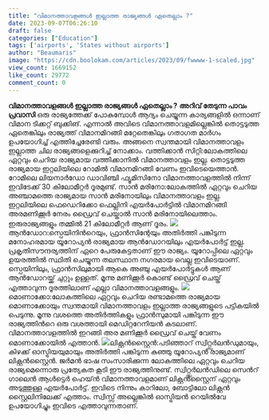 ```yaml
---
title: "വിമാനത്താവളങ്ങൾ ഇല്ലാത്ത രാ‍ജ്യങ്ങൾ ഏതെല്ലാം ?"
date: 2023-09-07T06:26:10
draft: false
categories: ["Education"]
tags: ['airports', 'States without airports']
author: "Beaumaris"
image: "https://cdn.boolokam.com/articles/2023/09/fwwww-1-scaled.jpg"
view_count: 1669152
like_count: 29772
comment_count: 0
---
```


**വിമാനത്താവളങ്ങൾ ഇല്ലാത്ത രാ‍ജ്യങ്ങൾ ഏതെല്ലാം ?** **അറിവ് തേടുന്ന പാവം പ്രവാസി** ഒരു രാജ്യത്തേക്ക് പോകുമ്പോള്‍ ആദ്യം ചെയ്യുന്ന കാര്യങ്ങളില്‍ ഒന്നാണ് വിമാന ടിക്കറ്റ് ബുക്കിങ്. എന്നാല്‍ അവിടെ വിമാനത്താവളമില്ലെങ്കിൽ തൊട്ടടുത്ത ഏതെങ്കിലും രാജ്യത്ത് വിമാനമിറങ്ങി മറ്റേതെങ്കിലും ഗതാഗത മാര്‍ഗം ഉപയോഗിച്ച് എത്തിച്ചേരേണ്ടി വരും. അങ്ങനെ സ്വന്തമായി വിമാനത്താവളം ഇല്ലാത്ത ചില രാജ്യങ്ങളെക്കുറിച്ച് നോക്കാം. വത്തിക്കാന്‍ സിറ്റി:ലോകത്തിലെ ഏറ്റവും ചെറിയ രാജ്യമായ വത്തിക്കാനില്‍ വിമാനത്താവളം‌ ഇല്ല. തൊട്ടടുത്ത രാജ്യമായ ഇറ്റലിയിലെ റോമില്‍ വിമാനമിറങ്ങി വേണം ഇവിടെയെത്താന്‍. റോമിലെ ലിയനാര്‍ഡോ ഡാവിഞ്ചി ഫ്യൂമിസിനോ വിമാനത്താവളത്തിൽ നിന്ന് ഇവിടേക്ക് 30 കിലോമീറ്റര്‍ ദൂരമുണ്ട്. സാന്‍ മരിനോ:ലോകത്തില്‍ ഏറ്റവും ചെറിയ അഞ്ചാമത്തെ രാജ്യമായ സാന്‍ മരിനോയിലും വിമാനത്താവളം ഇല്ല. ഇറ്റലിയിലെ ഫെഡെറിക്കോ ഫെല്ലിനി എയര്‍പോര്‍ട്ടില്‍ വിമാനമിറങ്ങി അരമണിക്കൂര്‍ നേരം ഡ്രൈവ് ചെയ്താല്‍ സാന്‍ മരിനോയിലെത്താം. ഇരുരാജ്യങ്ങളും തമ്മില്‍ 21 കിലോമീറ്റര്‍ ആണ് ദൂരം. ![](https://cdn.boolokam.com/articles/2023/09/dd-1.jpg)ആന്‍ഡോറ:സ്പെയിനിന്‍റെയും, ഫ്രാന്‍സിന്റേയും അതിര്‍ത്തി പങ്കിടുന്ന മനോഹരമായ യൂറോപ്യന്‍ രാജ്യമായ ആന്‍ഡോറയിലും എയര്‍പോര്‍ട്ട് ഇല്ല. പ്രകൃതിസൗന്ദര്യത്തിന് ഏറെ പേരുകേട്ടതാണ് ഈ രാജ്യം. യൂറോപ്പിലെ ഏറ്റവും ഉയരത്തില്‍ സ്ഥിതി ചെയ്യുന്ന തലസ്ഥാന നഗരമായ വെല്ല ഇവിടെയാണ്‌. സ്പെയിനിലും, ഫ്രാന്‍സിലുമായി ആകെ അഞ്ചു എയര്‍പോര്‍ട്ടുകള്‍ ആണ് ആന്‍ഡോറയ്ക്ക് ചുറ്റും ഉള്ളത്. മൂന്നു മണിക്കൂര്‍ കൊണ്ട് ഡ്രൈവ് ചെയ്ത് എത്താവുന്ന ദൂരത്തിലാണ് എല്ലാ വിമാനത്താവളങ്ങളും. ![](https://cdn.boolokam.com/articles/2023/09/dd-3.jpg)മൊണാക്കോ:ലോകത്തിലെ ഏറ്റവും ചെറിയ രണ്ടാമത്തെ രാജ്യമായ മൊണാക്കോയും സ്വന്തമായി വിമാനത്താവളം ഇല്ലാത്ത രാജ്യങ്ങളുടെ പട്ടികയില്‍ പെടുന്നു. മൂന്നു വശത്തെ അതിര്‍ത്തികളും ഫ്രാന്‍സുമായി പങ്കിടുന്ന ഈ രാജ്യത്തിന്‍റെ ഒരു വശത്തായി മെഡിറ്ററേനിയന്‍ കടലാണ്. വിമാനത്താവളത്തില്‍ ഇറങ്ങി അര മണിക്കൂര്‍ ഡ്രൈവ് ചെയ്ത് വേണം മൊണാക്കോയില്‍ എത്താന്‍. ![](https://cdn.boolokam.com/articles/2023/09/dd-2.jpg)ലിക്റ്റൻ‌സ്റ്റൈൻ:പടിഞ്ഞാറ് സ്വിറ്റ്സർലൻഡുമായും, കിഴക്ക് ഓസ്ട്രിയയുമായും അതിർത്തി പങ്കിടുന്ന കുഞ്ഞു യൂറോപ്യന്‍ രാജ്യമാണ് ലിക്റ്റൻ‌സ്റ്റൈൻ. ജർമൻ ഭാഷ സംസാരിക്കുന്ന ലോകത്തിലെ ഏറ്റവും ചെറിയ രാജ്യമെന്നൊരു പ്രത്യേകത കൂടി ഈ രാജ്യത്തിനുണ്ട്. സ്വിറ്റ്സർലൻഡിലെ സെന്‍റ് ഗാലെന്‍ ആള്‍ട്ടെര്‍ ഹെയ്ന്‍ വിമാനത്താവളമാണ് ലിക്റ്റൻ‌സ്റ്റൈന് ഏറ്റവും അടുത്തുള്ള എയര്‍പോര്‍ട്ട്. ഇവിടെ നിന്നും കാറിലോ, ബോട്ടിലോ ലിക്റ്റൻ‌ സ്റ്റൈലിനിലേക്ക് എത്താം. സ്വിസ്സ് അല്ലെങ്കില്‍ ഓസ്ട്രിയന്‍ റെയില്‍വേ ഉപയോഗിച്ചും ഇവിടെ എത്താവുന്നതാണ്.

